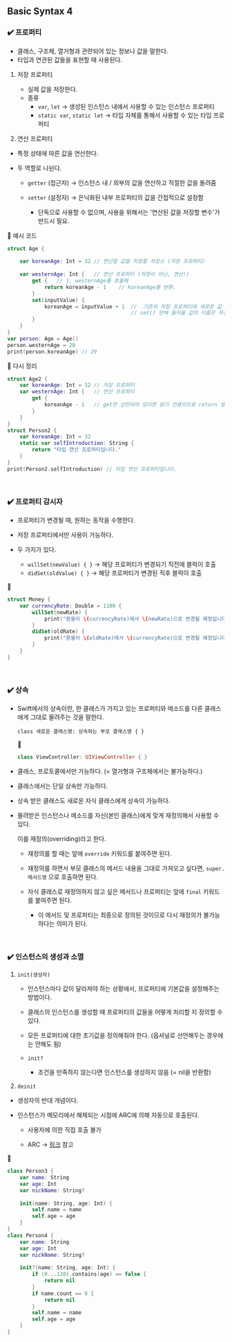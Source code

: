 ## Basic Syntax 4


### ✔️ 프로퍼티

- 클래스, 구조체, 열거형과 관련되어 있는 정보나 값을 말한다.
- 타입과 연관된 값들을 표현할 때 사용된다.


1. 저장 프로퍼티

    - 실제 값을 저장한다.
    - 종류
        - `var`, `let` → 생성된 인스턴스 내에서 사용할 수 있는 인스턴스 프로퍼티
        - `static var`, `static let` → 타입 자체를 통해서 사용할 수 있는 타입 프로퍼티
2. 연산 프로퍼티
- 특정 상태에 따른 값을 연산한다.
- 두 역할로 나뉜다.

    - `getter` (접근자) → 인스턴스 내 / 외부의 값을 연산하고 적절한 값을 돌려줌
    - `setter` (설정자) → 은닉화된 내부 프로퍼티의 값을 간접적으로 설정함
    
        - 단독으로 사용할 수 없으며, 사용을 위해서는 '연산된 값을 저장할 변수'가 반드시 필요.

👀 예시 코드

```swift
struct Age {
    
    var koreanAge: Int = 32 // 연산할 값을 저장할 저장소 (저장 프로퍼티)
    
    var westernAge: Int {   // 연산 프로퍼티 (저장이 아닌, 연산!)
        get {   // 1. westernAge를 호출해
            return koreanAge - 1    // koreanAge를 반환.
        }
        set(inputValue) {
            koreanAge = inputValue + 1  //  기존의 저장 프로퍼티에 새로운 값 할당
                                        // set() 안에 들어올 값의 이름은 자유롭게 설정
        }
    }
}
var person: Age = Age()
person.westernAge = 28
print(person.koreanAge) // 29
```

👀 다시 정리

```swift
struct Age2 {
    var koreanAge: Int = 32 // 저장 프로퍼티
    var westernAge: Int {   // 연산 프로퍼티
        get {
            koreanAge - 1   // get만 선언되어 있다면 읽기 전용이므로 return 생략 가능
        }
    }
}
struct Person2 {
    var koreanAge: Int = 32
    static var selfIntroduction: String {
        return "타입 연산 프로퍼티입니다."
    }
}
print(Person2.selfIntroduction) // 타입 연산 프로퍼티입니다.
```

<br>

### ✔️ 프로퍼티 감시자

- 프로퍼티가 변경될 때, 원하는 동작을 수행한다.
- 저장 프로퍼티에서만 사용이 가능하다.
- 두 가지가 있다.

    - `willSet(newValue) { }` → 해당 프로퍼티가 변경되기 직전에 블럭이 호출
    - `didSet(oldValue) { }` → 해당 프로퍼티가 변경된 직후 블럭이 호출
    

👀

```swift
struct Money {
    var currencyRate: Double = 1100 {
        willSet(newRate) {
            print("환율이 \(currencyRate)에서 \(newRate)으로 변경될 예정입니다.")
        }
        didSet(oldRate) {
            print("환율이 \(oldRate)에서 \(currencyRate)으로 변경될 예정입니다.")
        }
    }
}
```

<br>

### ✔️ 상속

- Swift에서의 상속이란, 한 클래스가 가지고 있는 프로퍼티와 메소드를 다른 클래스에게 그대로 물려주는 것을 말한다.
    
    `class 새로운 클래스명: 상속하는 부모 클래스명 { }`
    
    👀
    
    ```swift
    class ViewController: UIViewController { }
    ```
    
- 클래스, 프로토콜에서만 가능하다. (= 열거형과 구조체에서는 불가능하다.)
- 클래스에서는 단일 상속만 가능하다.
- 상속 받은 클래스도 새로운 자식 클래스에게 상속이 가능하다.
- 물려받은 인스턴스나 메소드를 자신(본인 클래스)에게 맞게 재정의해서 사용할 수 있다.
    
    이를 재정의(overriding)라고 한다.
    
    - 재정의를 할 때는 앞에 `override` 키워드를 붙여주면 된다.

    - 재정의를 하면서 부모 클래스의 메서드 내용을 그대로 가져오고 싶다면, `super.메서드명` 으로 호출하면 된다.

    - 자식 클래스로 재정의하지 않고 싶은 메서드나 프로퍼티는 앞에 `final` 키워드를 붙여주면 된다.

        - 이 메서드 및 프로퍼티는 최종으로 정의된 것이므로 다시 재정의가 불가능하다는 의미가 된다.
        
        
<br>        

### ✔️ 인스턴스의 생성과 소멸

1. `init(생성자)`

    - 인스턴스마다 값이 달라져야 하는 상황에서, 프로퍼티에 기본값을 설정해주는 방법이다.
    - 클래스의 인스턴스를 생성할 때 프로퍼티의 값들을 어떻게 처리할 지 정의할 수 있다.
    - 모든 프로퍼티에 대한 초기값을 정의해줘야 한다. (옵셔널로 선언해두는 경우에는 안해도 됨)
    - `init?`

        - 조건을 만족하지 않는다면 인스턴스를 생성하지 않음 (= nil을 반환함)

2. `deinit`

- 생성자의 반대 개념이다.
- 인스턴스가 메모리에서 해제되는 시점에 ARC에 의해 자동으로 호출된다.

    - 사용자에 의한 직접 호출 불가

    - ARC → [링크](https://osoomoovo.tistory.com/181) 참고

👀

```swift
class Person3 {
    var name: String
    var age: Int
    var nickName: String?
    
    init(name: String, age: Int) {
        self.name = name
        self.age = age
    }
}
class Person4 {
    var name: String
    var age: Int
    var nickName: String?
    
    init?(name: String, age: Int) {
        if (0...120).contains(age) == false {
            return nil
        }
        if name.count == 0 {
            return nil
        }
        self.name = name
        self.age = age
    }
}
```
